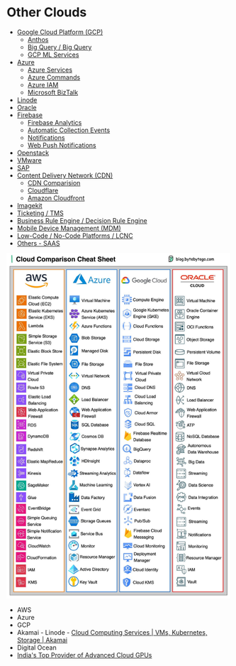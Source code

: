 # Other Clouds

- [Google Cloud Platform (GCP)](cloud/others/gcp-google-cloud-platform.md)
    - [Anthos](cloud/others/gcp-anthos.md)
    - [Big Query / Big Query](cloud/others/gcp-bigquery-big-query.md)
    - [GCP ML Services](cloud/others/gcp-ml-services.md)
- [Azure](azure/readme.md)
    - [Azure Services](azure/services)
    - [Azure Commands](azure/commands)
    - [Azure IAM](cloud/others/azure/iam.md)
    - [Microsoft BizTalk](cloud/others/azure/microsoft-biztalk.md)
- [Linode](cloud/others/linode.md)
- [Oracle](oracle)
- [Firebase](firebase/readme.md)
    - [Firebase Analytics](cloud/others/firebase/firebase-google-analytics.md)
    - [Automatic Collection Events](firebase/automatic-collected-events)
    - [Notifications](cloud/others/firebase/fcm-notifications.md)
    - [Web Push Notifications](cloud/others/firebase/web-push-notifications.md)
- [Openstack](openstack)
- [VMware](cloud/others/vmware.md)
- [SAP](cloud/others/sap.md)
- [Content Delivery Network (CDN)](cloud/others/cdn-content-delivery-network.md)
   	- [CDN Comparision](cloud/others/cdn-comparision.md)
   	- [Cloudflare](cloud/others/cloudflare.md)
   	- [Amazon Cloudfront](cloud/aws/networking-content-delivery/amazon-cloudfront.md)
- [Imagekit](cloud/others/imagekit.md)
- [Ticketing / TMS](ticketing-tms)
- [Business Rule Engine / Decision Rule Engine](business-rule-engine)
- [Mobile Device Management (MDM)](cloud/others/mdm-mobile-device-management.md)
- [Low-Code / No-Code Platforms / LCNC](cloud/others/low-code-no-code-lcnc.md)
- [Others - SAAS](others-saas)

![cloud-comparision](../../media/Pasted%20image%2020231216002914.png)

- AWS
- Azure
- GCP
- Akamai - Linode - [Cloud Computing Services | VMs, Kubernetes, Storage | Akamai](https://www.linode.com/)
- Digital Ocean
- [India's Top Provider of Advanced Cloud GPUs](https://www.e2enetworks.com/)
